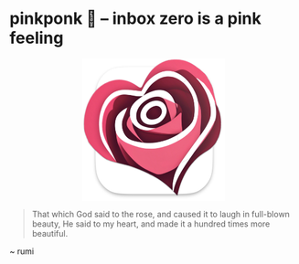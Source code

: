 pinkponk 🌺 – inbox zero is a pink feeling
===========
 <img src="documentation/icon.png" width="250" height="250" alt="Icon of app, a drawing of a rose shaped vaguely like a heart" style="display: block; margin: 0 auto;">

> That which God said to the rose, and caused it to laugh in full-blown beauty, He said to my heart, and made it a hundred times more beautiful.

~ rumi
